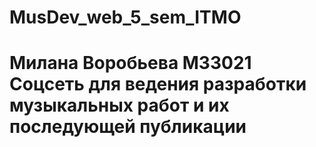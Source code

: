 # MusDev_web_5_sem_ITMO
# Милана Воробьева М33021 Соцсеть для ведения разработки музыкальных работ и их последующей публикации
